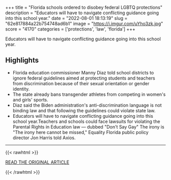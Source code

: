 +++
title = "Florida schools ordered to disobey federal LGBTQ protections"
description = "Educators will have to navigate conflicting guidance going into this school year."
date = "2022-08-01 18:13:19"
slug = "62e817884a22b754748ad6b1"
image = "https://i.imgur.com/uYho3zk.jpg"
score = "4170"
categories = ['protections', 'law', 'florida']
+++

Educators will have to navigate conflicting guidance going into this school year.

## Highlights

- Florida education commissioner Manny Diaz told school districts to ignore federal guidelines aimed at protecting students and teachers from discrimination because of their sexual orientation or gender identity.
- The state already bans transgender athletes from competing in women's and girls' sports.
- Diaz said the Biden administration's anti-discrimination language is not binding law and that following the guidelines could violate state law.
- Educators will have to navigate conflicting guidance going into this school year.Teachers and schools could face lawsuits for violating the Parental Rights in Education law — dubbed "Don't Say Gay" The irony is "The irony here cannot be missed," Equality Florida public policy director Jon Harris told Axios.

---

{{< rawhtml >}}
  <p class="article-category">
    <a target="_blank" href="https://www.axios.com/local/tampa-bay/2022/08/01/florida-schools-lgbtq-guidelines">READ THE ORIGINAL ARTICLE</a>
  </p>
{{< /rawhtml >}}
